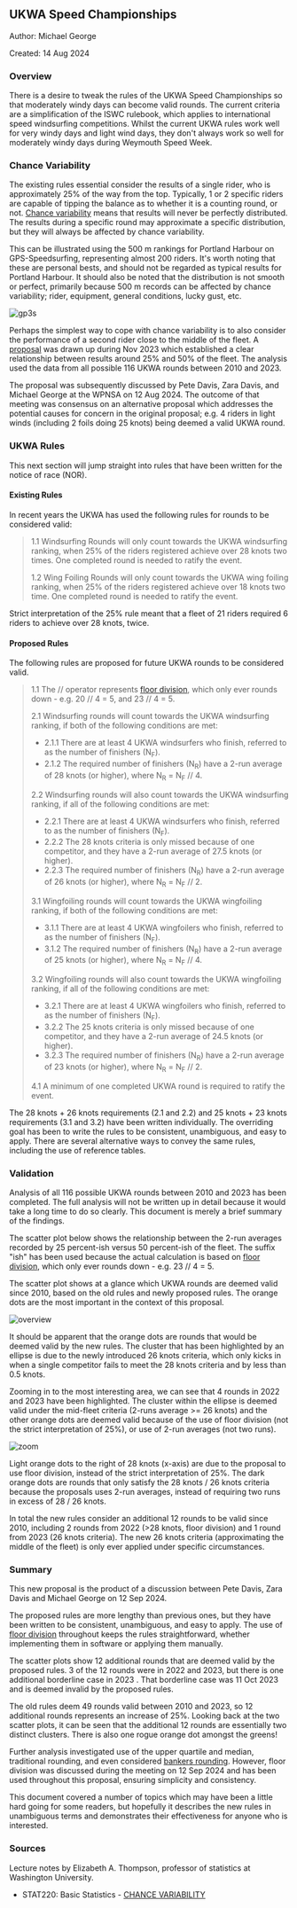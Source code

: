 ## UKWA Speed Championships

Author: Michael George

Created: 14 Aug 2024



### Overview

There is a desire to tweak the rules of the UKWA Speed Championships so that moderately windy days can become valid rounds. The current criteria are a simplification of the ISWC rulebook, which applies to international speed windsurfing competitions. Whilst the current UKWA rules work well for very windy days and light wind days, they don't always work so well for moderately windy days during Weymouth Speed Week.



### Chance Variability

The existing rules essential consider the results of a single rider, who is approximately 25% of the way from the top. Typically, 1 or 2 specific riders are capable of tipping the balance as to whether it is a counting round, or not. [Chance variability](chance-variability.pdf) means that results will never be perfectly distributed.  The results during a specific round may approximate a specific distribution, but they will always be affected by chance variability.

This can be illustrated using the 500 m rankings for Portland Harbour on GPS-Speedsurfing, representing almost 200 riders. It's worth noting that these are personal bests, and should not be regarded as typical results for Portland Harbour. It should also be noted that the distribution is not smooth or perfect, primarily because 500 m records can be affected by chance variability; rider, equipment, general conditions, lucky gust, etc.

![gp3s](img/gp3s.png)

Perhaps the simplest way to cope with chance variability is to also consider the performance of a second rider close to the middle of the fleet. A [proposal](../proposal-1/README.md) was drawn up during Nov 2023 which established a clear relationship between results around 25% and 50% of the fleet. The analysis used the data from all possible 116 UKWA rounds between 2010 and 2023.

The proposal was subsequently discussed by Pete Davis, Zara Davis, and Michael George at the WPNSA on 12 Aug 2024. The outcome of that meeting was consensus on an alternative proposal which addresses the potential causes for concern in the original proposal; e.g. 4 riders in light winds (including 2 foils doing 25 knots) being deemed a valid UKWA round.



### UKWA Rules

This next section will jump straight into rules that have been written for the notice of race (NOR).



#### Existing Rules

In recent years the UKWA has used the following rules for rounds to be considered valid:

> 1.1 Windsurfing Rounds will only count towards the UKWA windsurfing ranking, when 25% of the riders registered achieve over 28 knots two times. One completed round is needed to ratify the event.
>
> 1.2 Wing Foiling Rounds will only count towards the UKWA wing foiling ranking, when 25% of the riders registered achieve over 18 knots two time. One completed round is needed to ratify the event.

Strict interpretation of the 25% rule meant that a fleet of 21 riders required 6 riders to achieve over 28 knots, twice.



#### Proposed Rules

The following rules are proposed for future UKWA rounds to be considered valid.

> 1.1 The // operator represents [floor division](https://www.designgurus.io/answers/detail/what-is-floor-division), which only ever rounds down - e.g. 20 // 4 = 5, and 23 // 4 = 5.
>
> 2.1 Windsurfing rounds will count towards the UKWA windsurfing ranking, if both of the following conditions are met:
>
> - 2.1.1 There are at least 4 UKWA windsurfers who finish, referred to as the number of finishers (N<sub>F</sub>).
> - 2.1.2 The required number of finishers (N<sub>R</sub>) have a 2-run average of 28 knots (or higher), where N<sub>R</sub> = N<sub>F</sub> // 4.
>
> 2.2 Windsurfing rounds will also count towards the UKWA windsurfing ranking, if all of the following conditions are met:
>
> - 2.2.1 There are at least 4 UKWA windsurfers who finish, referred to as the number of finishers (N<sub>F</sub>).
> - 2.2.2 The 28 knots criteria is only missed because of one competitor, and they have a 2-run average of 27.5 knots (or higher).
> - 2.2.3 The required number of finishers (N<sub>R</sub>) have a 2-run average of 26 knots (or higher), where N<sub>R</sub> = N<sub>F</sub> // 2.
>
> 3.1 Wingfoiling rounds will count towards the UKWA wingfoiling ranking, if both of the following conditions are met:
>
> - 3.1.1 There are at least 4 UKWA wingfoilers who finish, referred to as the number of finishers (N<sub>F</sub>).
>- 3.1.2 The required number of finishers (N<sub>R</sub>) have a 2-run average of 25 knots (or higher), where N<sub>R</sub> = N<sub>F</sub> // 4.
> 
> 3.2 Wingfoiling rounds will also count towards the UKWA wingfoiling ranking, if all of the following conditions are met:
>
> - 3.2.1 There are at least 4 UKWA wingfoilers who finish, referred to as the number of finishers (N<sub>F</sub>).
>- 3.2.2 The 25 knots criteria is only missed because of one competitor, and they have a 2-run average of 24.5 knots (or higher).
> - 3.2.3 The required number of finishers (N<sub>R</sub>) have a 2-run average of 23 knots (or higher), where N<sub>R</sub> = N<sub>F</sub> // 2.
> 
> 4.1 A minimum of one completed UKWA round is required to ratify the event.

The 28 knots + 26 knots requirements (2.1 and 2.2) and 25 knots + 23 knots requirements (3.1 and 3.2) have been written individually. The overriding goal has been to write the rules to be consistent, unambiguous, and easy to apply. There are several alternative ways to convey the same rules, including the use of reference tables.



### Validation

Analysis of all 116 possible UKWA rounds between 2010 and 2023 has been completed. The full analysis will not be written up in detail because it would take a long time to do so clearly. This document is merely a brief summary of the findings.

The scatter plot below shows the relationship between the 2-run averages recorded by 25 percent-ish versus 50 percent-ish of the fleet. The suffix "ish" has been used because the actual calculation is based on [floor division](https://www.designgurus.io/answers/detail/what-is-floor-division), which only ever rounds down - e.g. 23 // 4 = 5.

The scatter plot shows at a glance which UKWA rounds are deemed valid since 2010, based on the old rules and newly proposed rules. The orange dots are the most important in the context of this proposal. 

![overview](img/overview.png)

It should be apparent that the orange dots are rounds that would be deemed valid by the new rules. The cluster that has been highlighted by an ellipse is due to the newly introduced 26 knots criteria, which only kicks in when a single competitor fails to meet the 28 knots criteria and by less than 0.5 knots.

Zooming in to the most interesting area, we can see that 4 rounds in 2022 and 2023 have been highlighted. The cluster within the ellipse is deemed valid under the mid-fleet criteria (2-runs average >= 26 knots) and the other orange dots are deemed valid because of the use of floor division (not the strict interpretation of 25%), or use of 2-run averages (not two runs).

![zoom](img/zoom.png)



Light orange dots to the right of 28 knots (x-axis) are due to the proposal to use floor division, instead of the strict interpretation of 25%. The dark orange dots are rounds that only satisfy the 28 knots / 26 knots criteria because the proposals uses 2-run averages, instead of requiring two runs in excess of 28 / 26 knots.

In total the new rules consider an additional 12 rounds to be valid since 2010, including 2 rounds from 2022 (>28 knots, floor division) and 1 round from 2023 (26 knots criteria). The new 26 knots criteria (approximating the middle of the fleet) is only ever applied under specific circumstances.



### Summary

This new proposal is the product of a discussion between Pete Davis, Zara Davis and Michael George on 12 Sep 2024.

The proposed rules are more lengthy than previous ones, but they have been written to be consistent, unambiguous, and easy to apply. The use of [floor division](https://www.designgurus.io/answers/detail/what-is-floor-division) throughout keeps the rules straightforward, whether implementing them in software or applying them manually.

The scatter plots show 12 additional rounds that are deemed valid by the proposed rules. 3 of the 12 rounds were in 2022 and 2023, but there is one additional borderline case in 2023 . That borderline case was 11 Oct 2023 and is deemed invalid by the proposed rules.

The old rules deem 49 rounds valid between 2010 and 2023, so 12 additional rounds represents an increase of 25%. Looking back at the two scatter plots, it can be seen that the additional 12 rounds are essentially two distinct clusters. There is also one rogue orange dot amongst the greens!

Further analysis investigated use of the upper quartile and median, traditional rounding, and even considered [bankers rounding](https://wiki.c2.com/?BankersRounding). However, floor division was discussed during the meeting on 12 Sep 2024 and has been used throughout this proposal, ensuring simplicity and consistency.

This document covered a number of topics which may have been a little hard going for some readers, but hopefully it describes the new rules in unambiguous terms and demonstrates their effectiveness for anyone who is interested.



### Sources

Lecture notes by Elizabeth A. Thompson, professor of statistics at Washington University.

- STAT220: Basic Statistics - [CHANCE VARIABILITY](https://faculty.washington.edu/eathomp/S220_06/Lectures/notes6.pdf)
